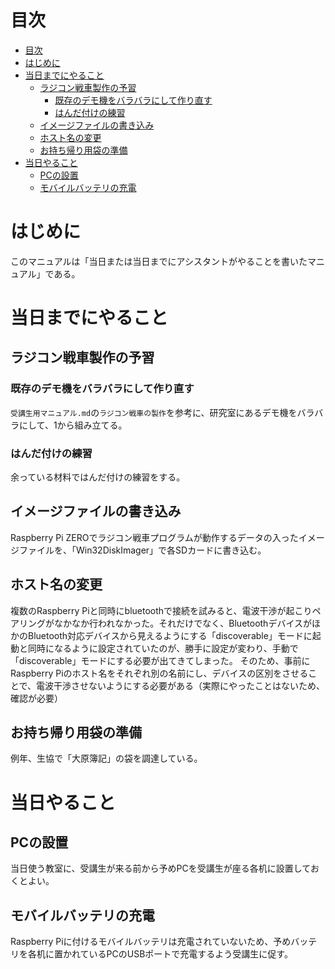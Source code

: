 # 目次

<!-- @import "[TOC]" {cmd="toc" depthFrom=1 depthTo=6 orderedList=false} -->

<!-- code_chunk_output -->

- [目次](#目次)
- [はじめに](#はじめに)
- [当日までにやること](#当日までにやること)
  - [ラジコン戦車製作の予習](#ラジコン戦車製作の予習)
    - [既存のデモ機をバラバラにして作り直す](#既存のデモ機をバラバラにして作り直す)
    - [はんだ付けの練習](#はんだ付けの練習)
  - [イメージファイルの書き込み](#イメージファイルの書き込み)
  - [ホスト名の変更](#ホスト名の変更)
  - [お持ち帰り用袋の準備](#お持ち帰り用袋の準備)
- [当日やること](#当日やること)
  - [PCの設置](#pcの設置)
  - [モバイルバッテリの充電](#モバイルバッテリの充電)

<!-- /code_chunk_output -->

# はじめに
このマニュアルは「当日または当日までにアシスタントがやることを書いたマニュアル」である。
# 当日までにやること
## ラジコン戦車製作の予習
### 既存のデモ機をバラバラにして作り直す
`受講生用マニュアル.md`の`ラジコン戦車の製作`を参考に、研究室にあるデモ機をバラバラにして、1から組み立てる。
### はんだ付けの練習
余っている材料ではんだ付けの練習をする。
## イメージファイルの書き込み
Raspberry Pi ZEROでラジコン戦車プログラムが動作するデータの入ったイメージファイルを、「Win32DiskImager」で各SDカードに書き込む。

## ホスト名の変更
複数のRaspberry Piと同時にbluetoothで接続を試みると、電波干渉が起こりペアリングがなかなか行われなかった。それだけでなく、BluetoothデバイスがほかのBluetooth対応デバイスから見えるようにする「discoverable」モードに起動と同時になるように設定されていたのが、勝手に設定が変わり、手動で「discoverable」モードにする必要が出てきてしまった。
そのため、事前にRaspberry Piのホスト名をそれぞれ別の名前にし、デバイスの区別をさせることで、電波干渉させないようにする必要がある（実際にやったことはないため、確認が必要）
## お持ち帰り用袋の準備
例年、生協で「大原簿記」の袋を調達している。

# 当日やること
## PCの設置
当日使う教室に、受講生が来る前から予めPCを受講生が座る各机に設置しておくとよい。
## モバイルバッテリの充電
Raspberry Piに付けるモバイルバッテリは充電されていないため、予めバッテリを各机に置かれているPCのUSBポートで充電するよう受講生に促す。
